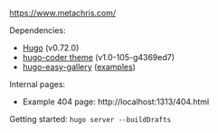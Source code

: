 https://www.metachris.com/

Dependencies:

* [Hugo](https://gohugo.io/) (v0.72.0)
* [hugo-coder theme](https://github.com/luizdepra/hugo-coder) (v1.0-105-g4369ed7)
* [hugo-easy-gallery](https://github.com/liwenyip/hugo-easy-gallery/) ([examples](https://www.liwen.id.au/heg/))

Internal pages:

* Example 404 page: http://localhost:1313/404.html

Getting started: `hugo server --buildDrafts`

